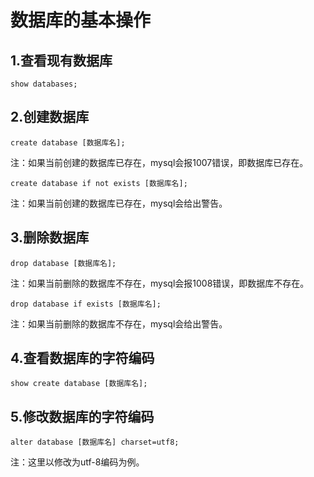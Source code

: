 # 数据库的基本操作

## 1.查看现有数据库

`show databases;`

## 2.创建数据库

`create database [数据库名];`

注：如果当前创建的数据库已存在，mysql会报1007错误，即数据库已存在。

`create database if not exists [数据库名];`

注：如果当前创建的数据库已存在，mysql会给出警告。

## 3.删除数据库

`drop database [数据库名];`

注：如果当前删除的数据库不存在，mysql会报1008错误，即数据库不存在。

`drop database if exists [数据库名];`

注：如果当前删除的数据库不存在，mysql会给出警告。

## 4.查看数据库的字符编码

`show create database [数据库名];`

## 5.修改数据库的字符编码

`alter database [数据库名] charset=utf8;`

注：这里以修改为utf-8编码为例。
